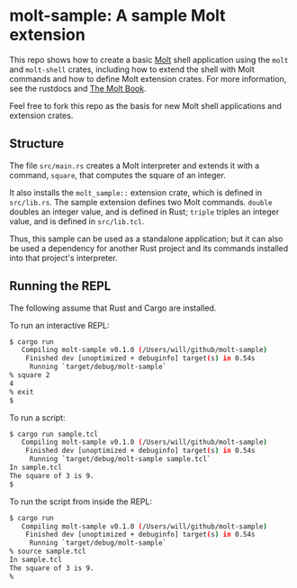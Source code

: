 # molt-sample: A sample Molt extension

This repo shows how to create a basic [Molt](https://github.com/wduquette/molt) shell
application using the `molt` and `molt-shell` crates, including how to extend the shell
with Molt commands and how to define Molt extension crates.  For more information, see the
rustdocs and [The Molt Book](https://wduquette.github.io/molt).

Feel free to fork this repo as the basis for new Molt shell applications and extension crates.

## Structure

The file `src/main.rs` creates a Molt interpreter and extends it with a command, `square`, that
computes the square of an integer.  

It also installs the `molt_sample::` extension crate, which is defined in `src/lib.rs`. The
sample extension defines two Molt commands.  `double` doubles an integer value, and is defined
in Rust; `triple` triples an integer value, and is defined in `src/lib.tcl`.

Thus, this sample can be used as a standalone application; but it can also be used a dependency
for another Rust project and its commands installed into that project's interpreter.

## Running the REPL

The following assume that Rust and Cargo are installed.

To run an interactive REPL:

```sh
$ cargo run
   Compiling molt-sample v0.1.0 (/Users/will/github/molt-sample)
    Finished dev [unoptimized + debuginfo] target(s) in 0.54s
     Running `target/debug/molt-sample`
% square 2
4
% exit
$
```

To run a script:

```sh
$ cargo run sample.tcl
   Compiling molt-sample v0.1.0 (/Users/will/github/molt-sample)
    Finished dev [unoptimized + debuginfo] target(s) in 0.54s
     Running `target/debug/molt-sample sample.tcl`
In sample.tcl
The square of 3 is 9.
$
```

To run the script from inside the REPL:

```sh
$ cargo run
   Compiling molt-sample v0.1.0 (/Users/will/github/molt-sample)
    Finished dev [unoptimized + debuginfo] target(s) in 0.54s
     Running `target/debug/molt-sample`
% source sample.tcl
In sample.tcl
The square of 3 is 9.
%
```
